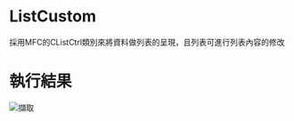 # ListCustom
採用MFC的CListCtrl類別來將資料做列表的呈現，且列表可進行列表內容的修改

# 執行結果
![擷取](https://user-images.githubusercontent.com/14908981/150680790-b921a1b4-6440-44a0-9eef-b957d334fcc6.PNG)
